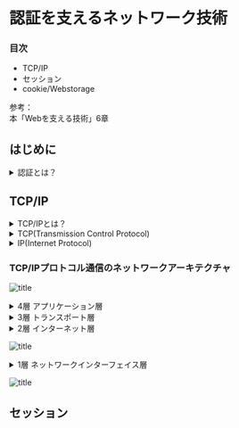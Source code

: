 # 認証を支えるネットワーク技術

### 目次  
 - TCP/IP  
 - セッション  
 - cookie/Webstorage  

参考：  
本「Webを支える技術」6章  

## はじめに
<details><summary>認証とは？</summary>   
<p>通信の相手が誰（何）であるかを確認すること</p></details>  

## TCP/IP
<details><summary>TCP/IPとは？</summary>   
<p>コンピュータネットワークにおいて、世界標準的に利用されている通信規則。機器やOSが異なっても共通のプロトコルを用いて通信を成立させるもの</p></details>  
<details><summary>TCP(Transmission Control Protocol)</summary>
<p>送ったデータが相手に届いたか、その都度確認しながら通信するやり方</p>
<p>正確な信号を送信する通信の規格を定めたもの</p>
</details>  
<details><summary>IP(Internet Protocol)</summary>
<p>IPアドレスと呼ばれる数値を付与しその数字を用いて通信先の指定及び呼び出しを行いネットワーク通信を行うこと</p>
</details>  
  
### TCP/IPプロトコル通信のネットワークアーキテクチャ
![title](https://lh3.googleusercontent.com/4YIXyjxwY4Il3nySinfU_LfFs3V74kANNarB1Wz0bh7vo4Wjk4Lzo7CnDKW4012vnD9PQEqEvY4IkP2qjRUmKEOsiCevSkkyLfoCWH0EX3Ha73Bg3RetxKXlc0j0Kg3JtuAzxKihcFauWq881QUyMHh7HPzi3IO66pnQtboyDcqTrKElwr7SpULOMnYsA4EZe2qyI-b5VKfRvJ22aR1XdeBuSfU0FX3q4G39bqzg4iGmdwoMKKouMAtQuB7KdOD__Kd_SeaSD3wJ7TheUuGac54REWDqRKa66vzzYB21cbKraOCHV67IUZpT8D323OLXuSPJ3s6tGbltWNxSkAUrYLrR2_mXoTWi8z39kPZuMY5KMWzZAhPshEwFUagklFUorA9fQFwZ5hw1VH6tsZi1MfB_7q-Pq30Y7DUC7wng8zjIYlMgpmrT70j4SOvVeQC0dG-PARyWMSJAjw_CvjQLKbzSzzj4zRj5ctZ_kuwsnzoKuqRHz7fQr8qW1m0WshesheE3cCTREM1lROGgqa_36xFqrdNvsZ11zG-t7qcZyh32c9cuhwwgtIXijzzzm6v8VfohN2JTJUNoCrDcZWCZjOHcLvqK5p1X1p3HdMUm64VdAgs4a9lHmK3xiNkTeAglBuxbielZQZxtdD_8xxFUHK84djj8G56Pn0vYK35Za7W88W9ZImqAMdvpQpIfaKkGuBZeVffkm3P7FsQ8VUwCCA1v=w1961-h653-no?authuser=1"title")
  
<details><summary>4層 アプリケーション層</summary>   
<p>アプリケーションで扱うデータのフォーマットや手順を決める役割</p>
<p>アプリケーションは基本的には人間が扱うため、文字や画像など人間が認識できるようにデータを表現</p>
<p>主要プロトコル：「HTTP」「SMTP」「POP3」「IMAP4」「DHCP」「DNS」</p>
</details>  
<details><summary>3層 トランスポート層</summary>   
<p>データを適切なアプリケーションに振り分ける役割</p>
<p>最下層からトランスポート層まで正しく機能すると、送信元と宛先のアプリケーション間でデータの送受信ができるようになる</p>
<p>主要プロトコル：TCP , UDP</p>
</details>  
<details><summary>2層 インターネット層</summary>   
<p>複数のネットワーク間のデータ転送を行う役割</p>
<p>ネットワークはたくさんのネットワークが存在し、そこに色々な機器を接続していることで実現</p>
<p>主要プロトコル：「IP」「ICMP」「ARP」</p>
<p>「ルータ」：多数のネットワーク同士を接続してデータ転送を行う</p>  
<p>「ルーティング」：ルータによるネットワーク間のデータ転送</p> 
<p>「エンドツーエンド通信」：ネットワーク間のデータ転送</p>
</details>  

![title](https://lh3.googleusercontent.com/NUALJ9zvguvqvqg3xTXL9Fj8R6YpPYDCkm1qDNYlrwzq3tbBQpjUHKdYq7QMxEx9lUjVRwlQydFPLTt-QBOMhFYl3qmgmTTMdFtxcDc5v331cQ-GQ8gdVg8kqkJCiu_YjIn-nADNfKlaGkAo7wOm6GJcTii4wxtra9MteeWskDbvmSHh8K5PiibUyngKbMm15b-d13vOT8oi50AwL0y3AIVVCMKqxLFSv6-S96ODzYk8_-JYpP6Rkw2z3DMNflaX6UiMcqDa8YEkeyhgnm1AVix0Xm-UsAHjMGhUb5zekdrs7CRXUpCZYoWaXV5Q89OEiJpkGZRw1lou2QofotWl0c0TUafA3ybBxp_zUmwM18dSwDWljFkbWck6aEwIR4Kj-k1pcDnk_cliXDfJZwLxYfmCcADIo9HVyxTJngxl4p0B_xhnVEd7AZMonoItGK8r3yXV-xFQhdmGQRbFGBH5T31Y4aSI_sUgAEj_k140eVPpEPkeqt0ZfTCwmyyxo7ZTCt_282ilRPCueyetbGNKGcLi6ZjS1qwLgR6Qarrw8rzcOlwuTMDPmKtCqbZKldx2-gIveknhWX16uKR60QKM3ehbtB9IGiITBygoWruMxwfVpSeUWqkU6l91sNqy7Ue3LQpK_POsJJZxKTj6Q7dfl1h90X-6F4-_6IXEX7OgYEX5BrxZhHyu_4BN_axUGLVsKJWlt6UwrLGCge0T4wyV8wSn=w1900-h555-no?authuser=1"title")  
  
<details><summary>1層 ネットワークインターフェイス層</summary>   
<p>同一のネットワーク内でデータを転送する役割</p>
<p>例)ルータやレイヤ3スイッチで区切られる範囲 or レイヤ2スイッチで構成する範囲</p>
<p>主要プロトコル：有線の「Ethernet（イーサーネット）」, 無線LAN（Wi-Fi) , PPP</p>
</details>  
  
  ![title](https://lh3.googleusercontent.com/pw/AM-JKLX08uLLb2DG_aXSe5fO_O-aUjV7Y7_0aAObXf-P91-UdoY9stHlHp2r3OGSB2k0q4gwPmUeqmg8MisathJBJH_lFKpNGC3uU876UDqXy8C3qEa5-nM7bO7k8t1JgfziSmnmO_sBtegmsx5c5ZNUCzxZWhIjoaXW5OoJLHVnPOtjzk9KerO8nZjfDtQW2Z7G-JWyn9zZwefafAdn5pdH_CMO0-1x1P5mbcCme1Uk25XwybUtoVBPE--k-62SmtDWhUbmPMqMDCnSjeHQUdIL6aKUaMr8pNAKLCrZusdP_tVguY5Gset7oYMZbnZeH2xP5WcB_nVyT8iIoUkj0onf-xLLGksLya1r_z7D2Ifi3K-jLBWSNaUF_GMYilAkx6xGwhmih-BL5-S1jaba2cNr-x7DoedhWEJI_EAHoTllAZSmwEScFby0A8fKF_Yhlyx7l586WIbPuI6PkVUILbsgOsvQ0l7aUCLeFSCpArZqFtBFXpaUAaHU2Ss5kP2wldKyRUGHggOeH9D-dAy7FMIOaC7zUPZoqz-ZMt-sFtJ5Lz4IitElC4ssF--GSftKEpoNBHwah78GcrPYfYZ_22UfC2r4TjmabnZ5OeFf-q9sfUaId9sSX3egi3blBkp4JpOa0t-TJbsmreSIIJeohenQuKbzpwNuRwXo7_XSJJsrRLIrVIlCXek5kPBt2DFscfO-83FXVVO1839nnLPpiPXyWAo68uo7na7aLaERKormgRbfLQE=w2000-h664-no?authuser=1&authuser=1"title")  

## セッション  
